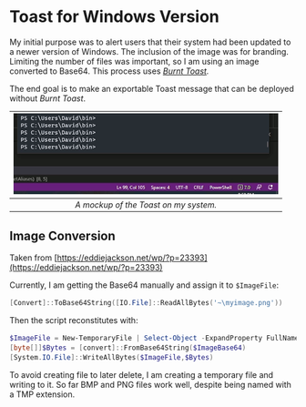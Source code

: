 # Toast for Windows Version

My initial purpose was to alert users that their system had been updated to a newer version of Windows. The inclusion of the image was for branding. Limiting the number of files was important, so I am using an image converted to Base64. This process uses *[Burnt Toast](https://github.com/Windos/BurntToast).*

The end goal is to make an exportable Toast message that can be deployed without *Burnt Toast*.

| ![Animation of the Toast message](toasty.gif) |
| :---: |
| _A mockup of the Toast on my system._ |

## Image Conversion

Taken from [https://eddiejackson.net/wp/?p=23393](https://eddiejackson.net/wp/?p=23393)

Currently, I am getting the Base64 manually and assign it to ``$ImageFile``:

```powershell
[Convert]::ToBase64String([IO.File]::ReadAllBytes('~\myimage.png'))
```

Then the script reconstitutes with:

```powershell
$ImageFile = New-TemporaryFile | Select-Object -ExpandProperty FullName
[byte[]]$Bytes = [convert]::FromBase64String($ImageBase64)
[System.IO.File]::WriteAllBytes($ImageFile,$Bytes)
```

To avoid creating file to later delete, I am creating a temporary file and writing to it. So far BMP and PNG files work well, despite being named with a TMP extension.

